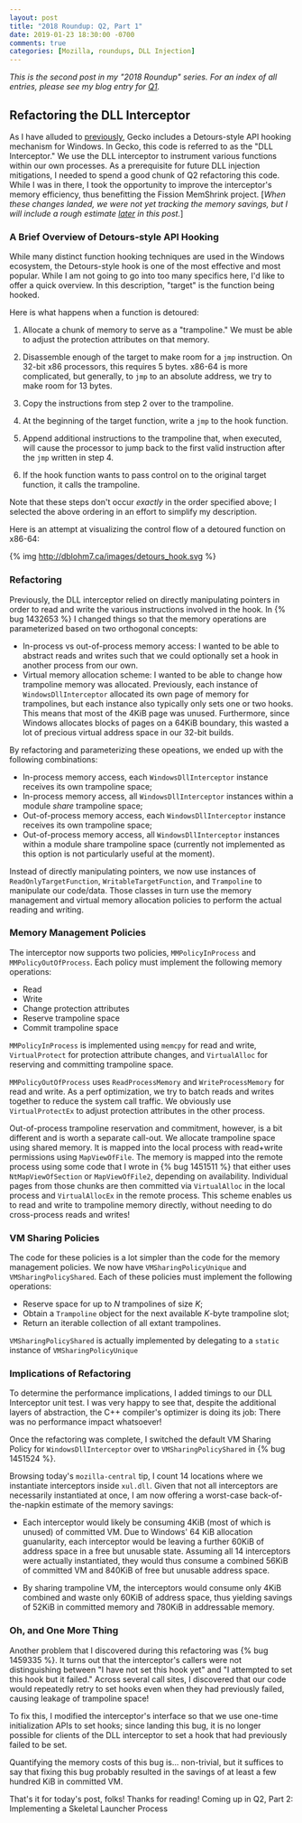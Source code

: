 ```yaml
---
layout: post
title: "2018 Roundup: Q2, Part 1"
date: 2019-01-23 18:30:00 -0700
comments: true
categories: [Mozilla, roundups, DLL Injection]
---
```

*This is the second post in my "2018 Roundup" series. For an index of all entries, please see my 
blog entry for [Q1](http://dblohm7.ca/blog/2019/01/18/2018-roundup-q1/).*

Refactoring the DLL Interceptor
-------------------------------

As I have alluded to [previously](http://dblohm7.ca/blog/2016/01/11/bugs-from-hell-injected-third-party-code-plus-detours-equals-a-bad-time/), 
Gecko includes a Detours-style API hooking mechanism for Windows. In Gecko, this code is referred to 
as the "DLL Interceptor." We use the DLL interceptor to instrument various functions within our own 
processes. As a prerequisite for future DLL injection mitigations, I needed to spend a good chunk of 
Q2 refactoring this code. While I was in there, I took the opportunity to improve the interceptor's 
memory efficiency, thus benefitting the Fission MemShrink project. [*When these changes landed, we were 
not yet tracking the memory savings, but I will include a rough estimate [later](#vmsharing) in this post.*]


### A Brief Overview of Detours-style API Hooking

While many distinct function hooking techniques are used in the Windows ecosystem, the Detours-style 
hook is one of the most effective and most popular. While I am not going to go into too many specifics 
here, I'd like to offer a quick overview. In this description, "target" is the function being hooked.

Here is what happens when a function is detoured:

1. Allocate a chunk of memory to serve as a "trampoline." We must be able to adjust the protection 
attributes on that memory.

2. Disassemble enough of the target to make room for a `jmp` instruction. On 32-bit x86 processors, 
this requires 5 bytes. x86-64 is more complicated, but generally, to `jmp` to an absolute address, we 
try to make room for 13 bytes.

3. Copy the instructions from step 2 over to the trampoline.

4. At the beginning of the target function, write a `jmp` to the hook function.

5. Append additional instructions to the trampoline that, when executed, will cause the processor to 
jump back to the first valid instruction after the `jmp` written in step 4.

6. If the hook function wants to pass control on to the original target function, it calls the 
trampoline.

Note that these steps don't occur *exactly* in the order specified above; I selected the above ordering 
in an effort to simplify my description.

Here is an attempt at visualizing the control flow of a detoured function on x86-64:

{% img http://dblohm7.ca/images/detours_hook.svg %}

### Refactoring

Previously, the DLL interceptor relied on directly manipulating pointers in order to read and write the 
various instructions involved in the hook. In {% bug 1432653 %} I changed things so that the memory 
operations are parameterized based on two orthogonal concepts:

* In-process vs out-of-process memory access: I wanted to be able to abstract reads and writes such 
that we could optionally set a hook in another process from our own.
* Virtual memory allocation scheme: I wanted to be able to change how trampoline memory was allocated. 
Previously, each instance of `WindowsDllInterceptor` allocated its own page of memory for trampolines, 
but each instance also typically only sets one or two hooks. This means that most of the 4KiB page 
was unused. Furthermore, since Windows allocates blocks of pages on a 64KiB boundary, this wasted a 
lot of precious virtual address space in our 32-bit builds.

By refactoring and parameterizing these opeations, we ended up with the following combinations:

* In-process memory access, each `WindowsDllInterceptor` instance receives its own trampoline space;
* In-process memory access, all `WindowsDllInterceptor` instances within a module *share* trampoline space;
* Out-of-process memory access, each `WindowsDllInterceptor` instance receives its own trampoline space;
* Out-of-process memory access, all `WindowsDllInterceptor` instances within a module share trampoline space (currently 
not implemented as this option is not particularly useful at the moment).

Instead of directly manipulating pointers, we now use instances of `ReadOnlyTargetFunction`, 
`WritableTargetFunction`, and `Trampoline` to manipulate our code/data. Those classes in turn use the 
memory management and virtual memory allocation policies to perform the actual reading and writing.

### Memory Management Policies

The interceptor now supports two policies, `MMPolicyInProcess` and `MMPolicyOutOfProcess`. Each policy 
must implement the following memory operations:

* Read
* Write
* Change protection attributes
* Reserve trampoline space
* Commit trampoline space

`MMPolicyInProcess` is implemented using `memcpy` for read and write, `VirtualProtect` 
for protection attribute changes, and `VirtualAlloc` for reserving and committing trampoline space.

`MMPolicyOutOfProcess` uses `ReadProcessMemory` and `WriteProcessMemory` for read and write. As a perf 
optimization, we try to batch reads and writes together to reduce the system call traffic. We obviously 
use `VirtualProtectEx` to adjust protection attributes in the other process.

Out-of-process trampoline reservation and commitment, however, is a bit different and is worth a 
separate call-out. We allocate trampoline space using shared memory. It is mapped into the local 
process with read+write permissions using `MapViewOfFile`. The memory is mapped into the remote process 
using some code that I wrote in {% bug 1451511 %} that either uses `NtMapViewOfSection` or 
`MapViewOfFile2`, depending on availability. Individual pages from those chunks are then committed via 
`VirtualAlloc` in the local process and `VirtualAllocEx` in the remote process. This scheme enables 
us to read and write to trampoline memory directly, without needing to do cross-process reads and writes!

### VM Sharing Policies

The code for these policies is a lot simpler than the code for the memory management policies. We now 
have `VMSharingPolicyUnique` and `VMSharingPolicyShared`. Each of these policies must implement the 
following operations:

* Reserve space for up to *N* trampolines of size *K*;
* Obtain a `Trampoline` object for the next available *K*-byte trampoline slot;
* Return an iterable collection of all extant trampolines.

`VMSharingPolicyShared` is actually implemented by delegating to a `static` instance of 
`VMSharingPolicyUnique`

### Implications of Refactoring

To determine the performance implications, I added timings to our DLL Interceptor unit test. I was 
very happy to see that, despite the additional layers of abstraction, the C++ compiler's optimizer is 
doing its job: There was no performance impact whatsoever!

<a name="vmsharing"></a>Once the refactoring was complete, I switched the default VM Sharing Policy for `WindowsDllInterceptor` 
over to `VMSharingPolicyShared` in {% bug 1451524 %}.

Browsing today's `mozilla-central` tip, I count 14 locations where we instantiate interceptors inside
`xul.dll`. Given that not all interceptors are necessarily instantiated at once, I am now offering a
worst-case back-of-the-napkin estimate of the memory savings:

* Each interceptor would likely be consuming 4KiB (most of which is unused) of committed VM. Due to 
Windows' 64 KiB allocation guanularity, each interceptor would be leaving a further 60KiB 
of address space in a free but unusable state. Assuming all 14 interceptors were actually instantiated, 
they would thus consume a combined 56KiB of committed VM and 840KiB of free but unusable address space.

* By sharing trampoline VM, the interceptors would consume only 4KiB combined and waste only 60KiB of 
address space, thus yielding savings of 52KiB in committed memory and 780KiB in addressable memory.

### Oh, and One More Thing

Another problem that I discovered during this refactoring was {% bug 1459335 %}. It turns out that the 
interceptor's callers were not distinguishing between "I have not set this hook yet" and "I attempted 
to set this hook but it failed." Across several call sites, I discovered that our code would repeatedly 
retry to set hooks even when they had previously failed, causing leakage of trampoline space!

To fix this, I modified the interceptor's interface so that we use one-time initialization APIs to 
set hooks; since landing this bug, it is no longer possible for clients of the DLL interceptor to 
set a hook that had previously failed to be set.

Quantifying the memory costs of this bug is... non-trivial, but it suffices to say that fixing 
this bug probably resulted in the savings of at least a few hundred KiB in committed VM.

That's it for today's post, folks! Thanks for reading! Coming up in Q2, Part 2: Implementing a Skeletal Launcher Process

